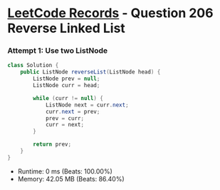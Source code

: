 # [LeetCode Records](../../README.md) - Question 206 Reverse Linked List

### Attempt 1: Use two ListNode
```java
class Solution {
    public ListNode reverseList(ListNode head) {
        ListNode prev = null;
        ListNode curr = head;

        while (curr != null) {
            ListNode next = curr.next;
            curr.next = prev;
            prev = curr;
            curr = next;
        }

        return prev;
    }
}
```
- Runtime: 0 ms (Beats: 100.00%)
- Memory: 42.05 MB (Beats: 86.40%)

<br>
